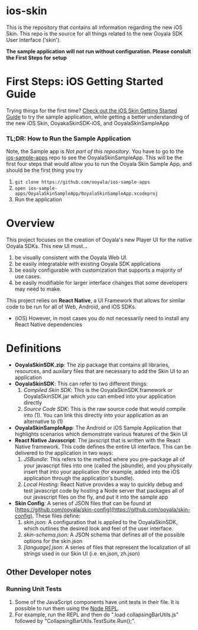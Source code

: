 # ios-skin

This is the repository that contains all information regarding the new iOS Skin. This repo is the source for all things related to the new Ooyala SDK User Interface ('skin').  

**The sample application will not run without configuration. Please conslult the First Steps for setup**

# First Steps: iOS Getting Started Guide

Trying things for the first time? [Check out the iOS Skin Getting Started Guide](dev_docs/README-ios.md) to try the sample application, while getting a better understanding of the new iOS Skin, OoyakaSkinSDK-iOS, and OoyalaSkinSampleApp

### TL;DR: How to Run the Sample Application

Note, the Sample app is *Not part of this repository*.  You have to go to the [ios-sample-apps](https://github.com/ooyala/ios-sample-apps) repo to see the OoyalaSkinSampleApp. This will be the first four steps that would allow you to run the Ooyala Skin Sample App, and should be the first thing you try

1. `git clone https://github.com/ooyala/ios-sample-apps`
2. `open ios-sample-apps/OoyalaSkinSampleApp/OoyalaSkinSampleApp.xcodeproj`
3. Run the application


# Overview

This project focuses on the creation of Ooyala's new Player UI for the native Ooyala SDKs. This new UI must...

1. be visually consistent with the Ooyala Web UI.  
2. be easily integratable with existing Ooyala SDK applications
3. be easily configurable with customization that supports a majority of use cases.
4. be easily modifiable for larger interface changes that some developers may need to make.

This project relies on __React Native__, a UI Framework that allows for similar code to be run for all of Web, Android, and iOS SDKs.

- (iOS) However, in most cases you do not necessarily need to install any React Native dependencies

# Definitions

- **OoyalaSkinSDK.zip**: The zip package that contains all libraries, resources, and auxilary files that are necessary to add the Skin UI to an application
- **OoyalaSkinSDK**: This can refer to two different things:
    1. *Compiled Skin SDK*: This is the OoyalaSkinSDK.framework or OoyalaSkinSDK.jar which you can embed into your application directly
    2. *Source Code SDK*: This is the raw source code that would compile into (1).  You can link this directly into your application as an alternative to (1)
- **OoyalaSkinSampleApp**: The Android or iOS Sample Application that highlights scenarios which demonstrate various features of the Skin UI
- **React Native Javascript**: The javscript that is written with the React Native framework. This code defines the entire UI interface.  This can be delivered to the application in two ways:
    1. *JSBundle*: This refers to the method where you pre-package all of your javascript files into one (called the jsbundle), and you physically insert that into your application (for example, added into the iOS application through the application's bundle).
    2. *Local Hosting*: React Native provides a way to quickly debug and test javascript code by hosting a Node server that packages all of our javascript files on the fly, and put it into the sample app
- **Skin Config**: A series of JSON files that can be found at [https://github.com/ooyala/skin-config](https://github.com/ooyala/skin-config). These files define:
    1. *skin.json*: A configuration that is applied to the OoyalaSkinSDK, which outlines the desired look and feel of the user interface.
    2. *skin-schema.json*: A JSON schema that defines all of the possible options for the skin.json
    3. *[language].json*: A series of files that represent the localization of all strings used in our Skin UI (i.e. en.json, zh.json)

## Other Developer notes

### Running Unit Tests

  1. Some of the JavaScript components have unit tests in their file. It is possible
     to run them using the [Node REPL](https://nodejs.org/api/repl.html).
  1. For example, run the REPL and then do ".load collapsingBarUtils.js" followed by
     "CollapsingBarUtils.TestSuite.Run();".
  
